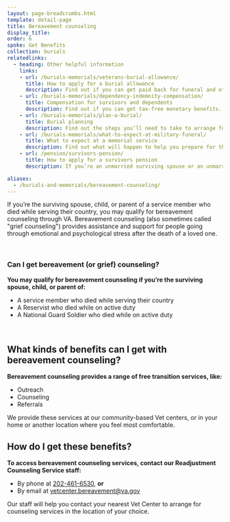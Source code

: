 ```yaml
---
layout: page-breadcrumbs.html
template: detail-page
title: Bereavement counseling
display_title:
order: 6
spoke: Get Benefits
collection: burials
relatedlinks:
  - heading: Other helpful information
    links:
    - url: /burials-memorials/veterans-burial-allowance/
      title: How to apply for a burial allowance
      description: Find out if you can get paid back for funeral and other burial costs.
    - url: /burials-memorials/dependency-indemnity-compensation/
      title: Compensation for survivors and dependents
      description: Find out if you can get tax-free monetary benefits.
    - url: /burials-memorials/plan-a-burial/
      title: Burial planning
      description: Find out the steps you’ll need to take to arrange for a service member, Veteran, or eligible family member’s burial.
    - url: /burials-memorials/what-to-expect-at-military-funeral/
      title: What to expect at a memorial service
      description: Find out what will happen to help you prepare for this day.
    - url: /pension/survivors-pension/
      title: How to apply for a survivors pension
      description: If you’re an unmarried surviving spouse or an unmarried child of a deceased Veteran with wartime service, find out if you can get monthly payments.

aliases:
  - /burials-and-memorials/bereavement-counseling/
---
```


<div class="va-introtext">

If you’re the surviving spouse, child, or parent of a service member who died while serving their country, you may qualify for bereavement counseling through VA. Bereavement counseling (also sometimes called "grief counseling") provides assistance and support for people going through emotional and psychological stress after the death of a loved one.

</div>

<br>

<div class="feature" markdown=“1”>

### Can I get bereavement (or grief) counseling?

**You may qualify for bereavement counseling if you’re the surviving spouse, child, or parent of:**
- A service member who died while serving their country
- A Reservist who died while on active duty
- A National Guard Soldier who died while on active duty

</div>

<br>

## What kinds of benefits can I get with bereavement counseling?

**Bereavement counseling provides a range of free transition services, like:**

- Outreach
- Counseling
- Referrals

We provide these services at our community-based Vet centers, or in your home or another location where you feel most comfortable.

## How do I get these benefits?

**To access bereavement counseling services, contact our Readjustment Counseling Service staff:**

- By phone at <a href='tel:+1-202-461-6530'>202-461-6530</a>, **or**<br>
- By email at <a href='mailto:vetcenter.bereavement@va.gov'>vetcenter.bereavement@va.gov</a>

Our staff will help you contact your nearest Vet Center to arrange for counseling services in the location of your choice.
